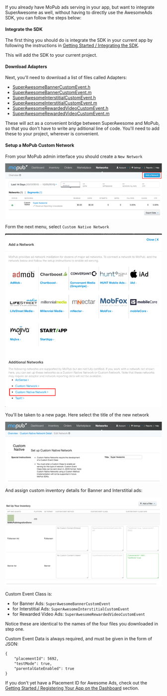 If you already have MoPub ads serving in your app, but want to integrate SuperAwesome as well, without having to directly use the AwesomeAds SDK, you can follow the steps below:

#### Integrate the SDK

The first thing you should do is integrate the SDK in your current app by following the instructions in [Getting Started / Integrating the SDK](https://developers.superawesome.tv/docs/iossdk/Getting%20Started/Integrating%20the%20SDK?version=3).

This will add the SDK to your current project. 

#### Download Adapters

Next, you'll need to download a list of files called Adapters:

  * [SuperAwesomeBannerCustomEvent.h](https://github.com/SuperAwesomeLTD/sa-mobile-sdk-ios/blob/update/mraid_to_webview/SuperAwesome/MoPubIntegration/SuperAwesomeBannerCustomEvent.h)
  * [SuperAwesomeBannerCustomEvent.m](https://github.com/SuperAwesomeLTD/sa-mobile-sdk-ios/blob/update/mraid_to_webview/SuperAwesome/MoPubIntegration/SuperAwesomeBannerCustomEvent.m)
  * [SuperAwesomeInterstitialCustomEvent.h](https://github.com/SuperAwesomeLTD/sa-mobile-sdk-ios/blob/update/mraid_to_webview/SuperAwesome/MoPubIntegration/SuperAwesomeInterstitialCustomEvent.h)
  * [SuperAwesomeInterstitialCustomEvent.m](https://github.com/SuperAwesomeLTD/sa-mobile-sdk-ios/blob/update/mraid_to_webview/SuperAwesome/MoPubIntegration/SuperAwesomeInterstitialCustomEvent.m)
  * [SuperAwesomeRewardedVideoCustomEvent.h](https://github.com/SuperAwesomeLTD/sa-mobile-sdk-ios/blob/update/mraid_to_webview/SuperAwesome/MoPubIntegration/SuperAwesomeRewardedVideoCustomEvent.h)
  * [SuperAwesomeRewardedVideoCustomEvent.m](https://github.com/SuperAwesomeLTD/sa-mobile-sdk-ios/blob/update/mraid_to_webview/SuperAwesome/MoPubIntegration/SuperAwesomeRewardedVideoCustomEvent.m)

These will act as a convenient bridge between SuperAwesome and MoPub, so that you don't have to write any aditional line of code.
You'll need to add these to your project, wherever is convenient.

#### Setup a MoPub Custom Network

From your MoPub admin interface you should create a `New Network`

![](img/IMG_07_MoPub_1.png "Adding a new Network")

Form the next menu, select `Custom Native Network`

![](img/IMG_07_MoPub_2.png "Creating a Custom Native Network")

You'll be taken to a new page. Here select the title of the new network

![](img/IMG_07_MoPub_3.png "Create the Super Awesome Network")

And assign custom inventory details for Banner and Interstitial ads:

![](img/IMG_07_MoPub_4.png "Setup custom inventory")

Custom Event Class is:
  * for Banner Ads: `SuperAwesomeBannerCustomEvent`
  * for Interstitial Ads: `SuperAwesomeInterstitialCustomEvent`
  * for Rewarded Video Ads: `SuperAwesomeRewardedVideoCustomEvent`

Notice these are identical to the names of the four files you downloaded in step one.

Custom Event Data is always required, and must be given in the form of  JSON:

```
{
	"placementId": 5692,
	"testMode": true,
	"parentalGateEnabled": true
}

```

If you don't yet have a Placement ID for Awesome Ads, check out the [Getting Started / Registering Your App on the Dashboard](https://developers.superawesome.tv/docs/iossdk/Getting%20Started/Registering%20Your%20App%20on%20the%20Dashboard?version=4) section.
